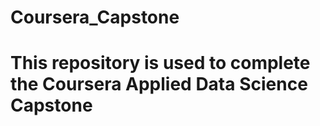 # Coursera_Capstone
# This repository is used to complete the Coursera Applied Data Science Capstone
